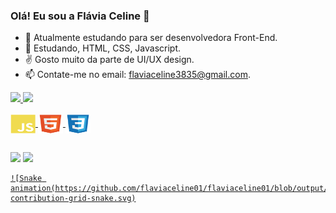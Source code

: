 ### Olá! Eu sou a Flávia Celine 👋



- 🔭 Atualmente estudando para ser desenvolvedora Front-End.
- 🌱 Estudando, HTML, CSS, Javascript.
- ✌ Gosto muito da parte de UI/UX design.
- 📫 Contate-me no email: flaviaceline3835@gmail.com.


<div>
    <a href="https://github.com/flaviaceline01">
    <img height="120em" src="https://github-readme-stats.vercel.app/api/top-langs/?username=flaviaceline01&layout&theme=transparent&include=compact">
    <img height="120em" src="https://github-readme-stats.vercel.app/api?username=flaviaceline01&show_icons=true&theme=transparent">
</div>

<div style="display: inline_block"><br>
  <img align="center" alt="flavia-Js" height="30" width="40" src="https://raw.githubusercontent.com/devicons/devicon/master/icons/javascript/javascript-plain.svg">
  <img align="center" alt="flavia-HTML" height="30" width="40" src="https://raw.githubusercontent.com/devicons/devicon/master/icons/html5/html5-original.svg">
  <img align="center" alt="flavia-CSS" height="30" width="40" src="https://raw.githubusercontent.com/devicons/devicon/master/icons/css3/css3-original.svg">
    
</div>
    
   
  ##
    
<div>
    <a href= "https://www.linkedin.com/in/fl%C3%A1via-celine/target="_blank"><img src="https://img.shields.io/badge/-LinkedIn-%230077B5?style=for-the-badge&logo=linkedin&logoColor=white" target="_blank"></a> 
    <a href= "mailto:flaviaceline3835@gmail.com"><img src="https://img.shields.io/badge/-Gmail-%23333?style=for-the-badge&logo=gmail&logoColor=white" target="_blank"</a>
    
    ![Snake animation(https://github.com/flaviaceline01/flaviaceline01/blob/output/github-contribution-grid-snake.svg)
    
    
    
   
